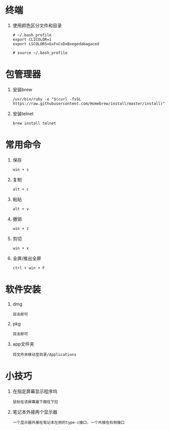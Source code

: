 

# 终端

1. 使用颜色区分文件和目录

   ```shell
   # ~/.bash_profile
   export CLICOLOR=1
   export LSCOLORS=GxFxCxDxBxegedabagaced
   
   # source ~/.bash_profile
   ```



# 包管理器

1. 安装brew

   ```shell
   /usr/bin/ruby -e "$(curl -fsSL https://raw.githubusercontent.com/Homebrew/install/master/install)"
   ```
   
2. 安装telnet

   ```shell
   brew install telnet
   ```



# 常用命令

1. 保存

   ```shell
   win + s
   ```

2. 复制
   ```shell
   alt + c
   ```
   
3. 粘贴
   ```
   alt + v
   ```
   
4. 撤销
   ```
   win + z
   ```
   
5. 剪切

   ```shell
   win + x
   ```

6. 全屏/推出全屏

   ```shell
   ctrl + win + F
   ```

   



# 软件安装

1. dmg
   ```
   双击即可
   ```
   
2. pkg
   ```
   双击即可
   ```
   
3. app文件夹
   
   ```
   将文件夹移动至目录/Applications
   ```



# 小技巧

1. 在指定屏幕显示程序坞

   ```shell
   鼠标在该屏幕最下面往下拉
   ```

2. 笔记本外接两个显示器

   ```shell
   一个显示器外接在笔记本左侧的type-c接口，一个外接在右侧接口
   ```

   